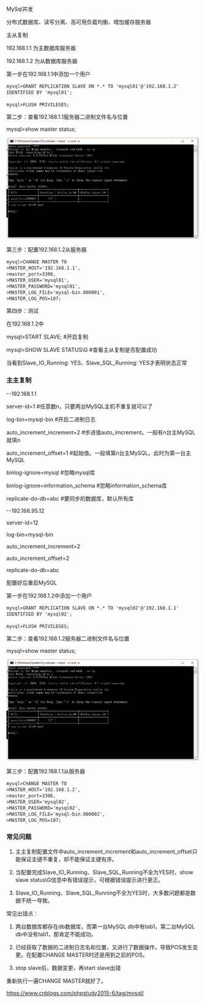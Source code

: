 MySql并发

分布式数据库、读写分离、高可用负载均衡、增加缓存服务器


主从复制

192.168.1.1  为主数据库服务器

192.168.1.2  为从数据库服务器

第一步在192.168.1.1中添加一个用户
```
mysql>GRANT REPLICATION SLAVE ON *.* TO 'mysql01'@'192.168.1.2' IDENTIFIED BY 'mysql01';

mysql>FLUSH PRIVILEGES;
```
第二步：查看192.168.1.1服务器二进制文件名与位置

mysql>show master status;

![master](master.png)

第三步：配置192.168.1.2从服务器
```
mysql>CHANGE MASTER TO
>MASTER_HOST='192.168.1.1',
>master_port=3306,
>MASTER_USER='mysql01',
>MASTER_PASSWORD='mysql01',
>MASTER_LOG_FILE='mysql-bin.000001',
>MASTER_LOG_POS=107;
```

第四步：测试

在192.168.1.2中

mysql>START SLAVE;   #开启复制

mysql>SHOW SLAVE STATUS\G   #查看主从复制是否配置成功

当看到Slave_IO_Running: YES、Slave_SQL_Running: YES才表明状态正常

### 主主复制

--192.168.1.1

server-id=1   #任意数n，只要两台MySQL主机不重复就可以了

log-bin=mysql-bin   #开启二进制日志

auto_increment_increment=2   #步进值auto_imcrement。一般有n台主MySQL就填n

auto_increment_offset=1   #起始值。一般填第n台主MySQL。此时为第一台主MySQL

binlog-ignore=mysql   #忽略mysql库

binlog-ignore=information_schema   #忽略information_schema库

replicate-do-db=abc   #要同步的数据库，默认所有库

--192.168.95.12

server-id=12

log-bin=mysql-bin

auto_increment_increment=2

auto_increment_offset=2

replicate-do-db=abc

配置好后重启MySQL

第一步在192.168.1.2中添加一个用户
```
mysql>GRANT REPLICATION SLAVE ON *.* TO 'mysql02'@'192.168.1.1' IDENTIFIED BY 'mysql02';

mysql>FLUSH PRIVILEGES;
```
第二步：查看192.168.1.2服务器二进制文件名与位置

mysql>show master status;

![master](master.png)

第三步：配置192.168.1.1从服务器
```
mysql>CHANGE MASTER TO
>MASTER_HOST='192.168.1.2',
>master_port=3306,
>MASTER_USER='mysql02',
>MASTER_PASSWORD='mysql02',
>MASTER_LOG_FILE='mysql-bin.000002',
>MASTER_LOG_POS=107;
```

### 常见问题
 1. 主主复制配置文件中auto_increment_increment和auto_increment_offset只能保证主键不重复，却不能保证主键有序。

 2. 当配置完成Slave_IO_Running、Slave_SQL_Running不全为YES时，show slave status\G信息中有错误提示，可根据错误提示进行更正。

 3. Slave_IO_Running、Slave_SQL_Running不全为YES时，大多数问题都是数据不统一导致。


 常见出错点：

 1. 两台数据库都存在db数据库，而第一台MySQL db中有tab1，第二台MySQL db中没有tab1，那肯定不能成功。

 2. 已经获取了数据的二进制日志名和位置，又进行了数据操作，导致POS发生变更。在配置CHANGE MASTER时还是用到之前的POS。

 3. stop slave后，数据变更，再start slave出错

重新执行一遍CHANGE MASTER就好了。

https://www.cnblogs.com/phpstudy2015-6/tag/mysql/